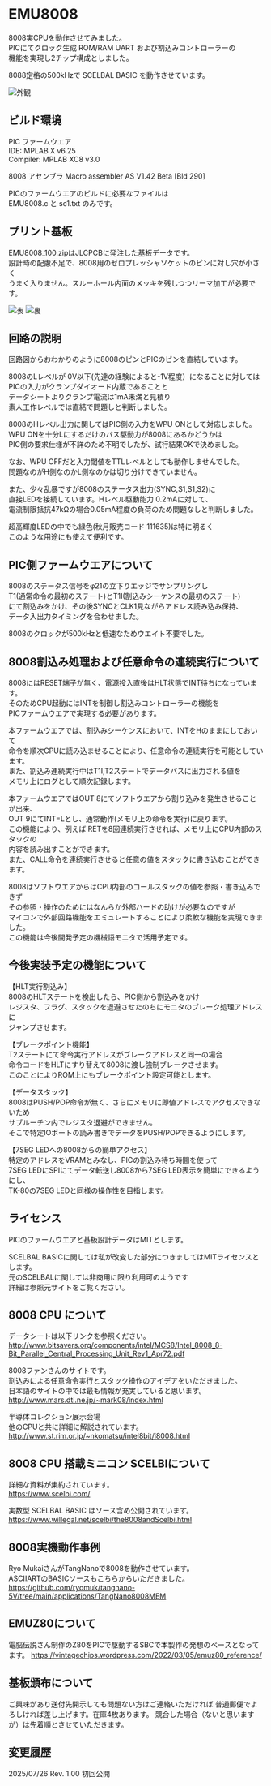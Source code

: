 # EMU8008

8008実CPUを動作させてみました。  
PICにてクロック生成 ROM/RAM UART および割込みコントローラーの  
機能を実現し2チップ構成としました。  

8088定格の500kHzで SCELBAL BASIC を動作させています。

![外観](https://github.com/Gazelle8087/EMU8008/blob/main/EMU8008%E9%83%A8%E5%93%81%E5%AE%9F%E8%A3%85%E4%BE%8B.jpg)

## ビルド環境
PIC ファームウエア  
IDE: MPLAB X v6.25  
Compiler: MPLAB XC8 v3.0  

8008 アセンブラ
Macro assembler  AS V1.42 Beta [Bld 290]  

PICのファームウエアのビルドに必要なファイルは  
EMU8008.c と sc1.txt のみです。

## プリント基板

EMU8008_100.zipはJLCPCBに発注した基板データです。  
設計時の配慮不足で、8008用のゼロプレッシャソケットのピンに対し穴が小さく  
うまく入りません。スルーホール内面のメッキを残しつつリーマ加工が必要です。  

![表](https://github.com/Gazelle8087/EMU8008/blob/main/EMU8008%E5%9F%BA%E6%9D%BF%E8%A1%A8%E9%9D%A2.jpg)
![裏](https://github.com/Gazelle8087/EMU8008/blob/main/EMU8008%E5%9F%BA%E6%9D%BF%E8%A3%8F%E9%9D%A2.jpg)

## 回路の説明

回路図からおわかりのように8008のピンとPICのピンを直結しています。  

8008のLレベルが 0V以下(先達の経験によると-1V程度）になることに対しては  
PICの入力がクランプダイオード内蔵であることと  
データシートよりクランプ電流は1mA未満と見積り  
素人工作レベルでは直結で問題しと判断しました。  

8008のHレベル出力に関してはPIC側の入力をWPU ONとして対応しました。  
WPU ONを十分Lにするだけのバス駆動力が8008にあるかどうかは  
PIC側の要求仕様が不詳のため不明でしたが、試行結果OKで決めました。  
  
なお、WPU OFFだと入力閾値をTTLレベルとしても動作しませんでした。  
問題なのがH側なのかL側なのかは切り分けできていません。

また、少々乱暴ですが8008のステータス出力(SYNC,S1,S1,S2)に  
直接LEDを接続しています。Hレベル駆動能力 0.2mAに対して、  
電流制限抵抗47kΩの場合0.05mA程度の負荷のため問題なしと判断しました。  

超高輝度LEDの中でも緑色(秋月販売コード 111635)は特に明るく  
このような用途にも使えて便利です。  

## PIC側ファームウエアについて

8008のステータス信号をφ21の立下りエッジでサンプリングし  
T1(通常命令の最初のステート)とT1I(割込みシーケンスの最初のステート)  
にて割込みをかけ、その後SYNCとCLK1見ながらアドレス読み込み保持、  
データ入出力タイミングを合わせました。  

8008のクロックが500kHzと低速なためウエイト不要でした。  

## 8008割込み処理および任意命令の連続実行について

8008にはRESET端子が無く、電源投入直後はHLT状態でINT待ちになっています。  
そのためCPU起動にはINTを制御し割込みコントローラーの機能を  
PICファームウエアで実現する必要があります。  

本ファームウエアでは、割込みシーケンスにおいて、INTをHのままにしておいて  
命令を順次CPUに読み込ませることにより、任意命令の連続実行を可能としています。  
また、割込み連続実行中はT1I,T2ステートでデータバスに出力される値を  
メモリ上にログとして順次記録します。  

本ファームウエアではOUT 8にてソフトウエアから割り込みを発生させることが出来、  
OUT 9にてINT=Lとし、通常動作(メモリ上の命令を実行)に戻ります。  
この機能により、例えば RETを8回連続実行させれば、メモリ上にCPU内部のスタックの  
内容を読み出すことができます。  
また、CALL命令を連続実行させると任意の値をスタックに書き込むことができます。  

8008はソフトウエアからはCPU内部のコールスタックの値を参照・書き込みできず  
その参照・操作のためにはなんらか外部ハードの助けが必要なのですが  
マイコンで外部回路機能をエミュレートすることにより柔軟な機能を実現できました。  
この機能は今後開発予定の機械語モニタで活用予定です。  

## 今後実装予定の機能について

【HLT実行割込み】  
8008のHLTステートを検出したら、PIC側から割込みをかけ  
レジスタ、フラグ、スタックを退避させたのちにモニタのブレーク処理アドレスに  
ジャンプさせます。  

【ブレークポイント機能】  
T2ステートにて命令実行アドレスがブレークアドレスと同一の場合  
命令コードをHLTにすり替えて8008に渡し強制ブレークさせます。  
このことによりROM上にもブレークポイント設定可能とします。  

【データスタック】  
8008はPUSH/POP命令が無く、さらにメモリに即値アドレスでアクセスできないため  
サブルーチン内でレジスタ退避ができません。  
そこで特定IOポートの読み書きでデータをPUSH/POPできるようにします。  

【7SEG LEDへの8008からの簡単アクセス】  
特定のアドレスをVRAMとみなし、PICの割込み待ち時間を使って  
7SEG LEDにSPIにてデータ転送し8008から7SEG LED表示を簡単にできるようにし、  
TK-80の7SEG LEDと同様の操作性を目指します。  

## ライセンス

PICのファームウエアと基板設計データはMITとします。

SCELBAL BASICに関しては私が改変した部分につきましてはMITライセンスとします。  
元のSCELBALに関しては非商用に限り利用可のようです  
詳細は参照元サイトをご覧ください。  

## 8008 CPU について

データシートは以下リンクを参照ください。  
http://www.bitsavers.org/components/intel/MCS8/Intel_8008_8-Bit_Parallel_Central_Processing_Unit_Rev1_Apr72.pdf

8008ファンさんのサイトです。  
割込みによる任意命令実行とスタック操作のアイデアをいただきました。  
日本語のサイトの中では最も情報が充実していると思います。  
http://www.mars.dti.ne.jp/~mark08/index.html

半導体コレクション展示会場  
他のCPUと共に詳細に解説されています。  
http://www.st.rim.or.jp/~nkomatsu/intel8bit/i8008.html

## 8008 CPU 搭載ミニコン SCELBIについて

詳細な資料が集約されています。  
https://www.scelbi.com/

実数型 SCELBAL BASIC はソース含め公開されています。  
https://www.willegal.net/scelbi/the8008andScelbi.html

## 8008実機動作事例

Ryo MukaiさんがTangNanoで8008を動作させています。  
ASCIIARTのBASICソースもこちらからいただきました。  
https://github.com/ryomuk/tangnano-5V/tree/main/applications/TangNano8008MEM

## EMUZ80について

電脳伝説さん制作のZ80をPICで駆動するSBCで本製作の発想のベースとなってます。
https://vintagechips.wordpress.com/2022/03/05/emuz80_reference/

## 基板頒布について

ご興味があり送付先開示しても問題ない方はご連絡いただければ
普通郵便でよろしければ差し上げます。在庫4枚あります。
競合した場合（ないと思いますが）は先着順とさせていただきます。

## 変更履歴
2025/07/26 Rev. 1.00 初回公開  

